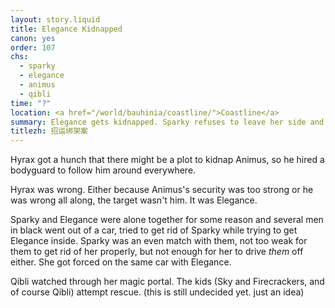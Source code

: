 ```yaml
---
layout: story.liquid
title: Elegance Kidnapped
canon: yes
order: 107
chs:
  - sparky
  - elegance
  - animus
  - qibli
time: "?"
location: <a href="/world/bauhinia/coastline/">Coastline</a>
summary: Elegance gets kidnapped. Sparky refuses to leave her side and also gets kidnapped.
titlezh: 招运绑架案
---
```


Hyrax got a hunch that there might be a plot to kidnap Animus, so he hired a bodyguard to follow him around everywhere.

Hyrax was wrong. Either because Animus's security was too strong or he was wrong all along, the target wasn't him. It was Elegance.

Sparky and Elegance were alone together for some reason and several men in black went out of a car, tried to get rid of Sparky while trying to get Elegance inside. Sparky was an even match with them, not too weak for them to get rid of her properly, but not enough for her to drive *them* off either. She got forced on the same car with Elegance.

Qibli watched through her magic portal. The kids (Sky and Firecrackers, and of course Qibli) attempt rescue. (this is still undecided yet. just an idea)
